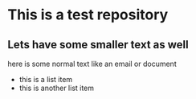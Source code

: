 # This is a test repository

## Lets have some smaller text as well

here is some normal text like an email or document

* this is a list item
* this is another list item







